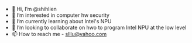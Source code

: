 - 👋 Hi, I’m @shihlien
- 👀 I’m interested in computer hw security
- 🌱 I’m currently learning about Intel's NPU
- 💞️ I’m looking to collaborate on hwo to program Intel NPU at the low level
- 📫 How to reach me - slllu@yahoo.com

<!---
shihlien/shihlien is a ✨ special ✨ repository because its `README.md` (this file) appears on your GitHub profile.
You can click the Preview link to take a look at your changes.
--->
